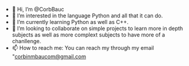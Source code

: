 - 👋 Hi, I’m @CorbBauc
- 👀 I’m interested in the language Python and all that it can do.
- 🌱 I’m currently learning Python as well as C++.
- 💞️ I’m looking to collaborate on simple projects to learn more in depth subjects as well as more complext subjects to have more of a chanllenge.
- 📫 How to reach me: You can reach my through my email "corbinmbaucom@gmail.com

<!---
CorbBauc/CorbBauc is a ✨ special ✨ repository because its `README.md` (this file) appears on your GitHub profile.
You can click the Preview link to take a look at your changes.
--->
